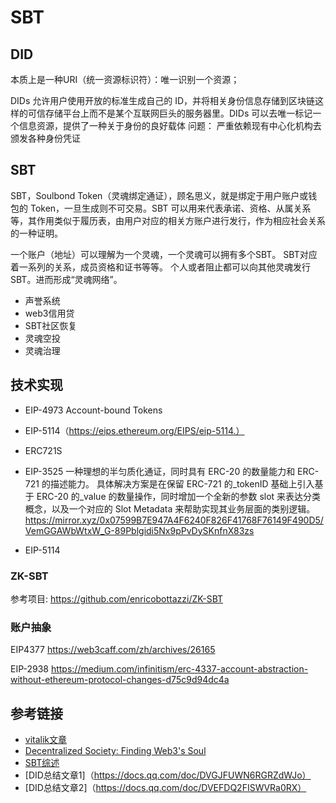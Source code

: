 # SBT


 ## DID
本质上是一种URI（统一资源标识符）：唯一识别一个资源；

DIDs 允许用户使用开放的标准生成自己的 ID，并将相关身份信息存储到区块链这样的可信存储平台上而不是某个互联网巨头的服务器里。DIDs 可以去唯一标记一个信息资源，提供了一种关于身份的良好载体
问题： 严重依赖现有中心化机构去颁发各种身份凭证




 ## SBT
 SBT，Soulbond Token（灵魂绑定通证），顾名思义，就是绑定于用户账户或钱包的 Token，一旦生成则不可交易。SBT 可以用来代表承诺、资格、从属关系等，其作用类似于履历表，由用户对应的相关方账户进行发行，作为相应社会关系的一种证明。


 一个账户（地址）可以理解为一个灵魂，一个灵魂可以拥有多个SBT。
 SBT对应着一系列的关系，成员资格和证书等等。
 个人或者阻止都可以向其他灵魂发行SBT。进而形成“灵魂网络”。

 - 声誉系统
 - web3信用贷
 - SBT社区恢复
 - 灵魂空投
 - 灵魂治理


 
 ## 技术实现
 -  EIP-4973 Account-bound Tokens
 - EIP-5114（https://eips.ethereum.org/EIPS/eip-5114.）
 - ERC721S
 -  EIP-3525
 一种理想的半匀质化通证，同时具有 ERC-20 的数量能力和 ERC-721 的描述能力。
 具体解决方案是在保留 ERC-721 的_tokenID 基础上引入基于 ERC-20 的_value 的数量操作，同时增加一个全新的参数 slot 来表达分类概念，以及一个对应的 Slot Metadata 来帮助实现其业务层面的类别逻辑。
 https://mirror.xyz/0x07599B7E947A4F6240F826F41768F76149F490D5/VemGGAWbWtxW_G-89Pblgidi5Nx9pPvDySKnfnX83zs
 
 - EIP-5114



 ### ZK-SBT
  参考项目: https://github.com/enricobottazzi/ZK-SBT


### 账户抽象
EIP4377 
https://web3caff.com/zh/archives/26165

EIP-2938
https://medium.com/infinitism/erc-4337-account-abstraction-without-ethereum-protocol-changes-d75c9d94dc4a


## 参考链接
- [vitalik文章](https://vitalik.ca/general/2022/01/26/soulbound.html)
- [ Decentralized Society: Finding Web3's Soul ](https://papers.ssrn.com/sol3/papers.cfm?abstract_id=4105763)
- [SBT综述](https://mirror.xyz/0x07599B7E947A4F6240F826F41768F76149F490D5/fbYA4BbpB8zxbFqO2FpyLEFprXMqhSfQQQIo_lU8LGE)
- [DID总结文章1]（https://docs.qq.com/doc/DVGJFUWN6RGRZdWJo）
- [DID总结文章2]（https://docs.qq.com/doc/DVEFDQ2FISWVRa0RX）
